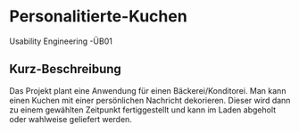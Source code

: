 # Personalitierte-Kuchen
Usability Engineering -ÜB01

## Kurz-Beschreibung
Das Projekt plant eine Anwendung für einen Bäckerei/Konditorei. 
Man kann einen Kuchen mit einer persönlichen Nachricht dekorieren. Dieser wird dann zu einem gewählten Zeitpunkt fertiggestellt und kann im Laden abgeholt oder wahlweise geliefert werden. 
